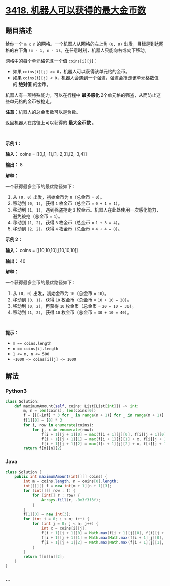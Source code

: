 # [3418. 机器人可以获得的最大金币数](https://leetcode.cn/problems/maximum-amount-of-money-robot-can-earn)

## 题目描述

<!-- 这里写题目描述 -->

<p>给你一个 <code>m x n</code> 的网格。一个机器人从网格的左上角 <code>(0, 0)</code> 出发，目标是到达网格的右下角 <code>(m - 1, n - 1)</code>。在任意时刻，机器人只能向右或向下移动。</p>

<p>网格中的每个单元格包含一个值 <code>coins[i][j]</code>：</p>

<ul>
	<li>如果 <code>coins[i][j] &gt;= 0</code>，机器人可以获得该单元格的金币。</li>
	<li>如果 <code>coins[i][j] &lt; 0</code>，机器人会遇到一个强盗，强盗会抢走该单元格数值的&nbsp;<strong>绝对值</strong> 的金币。</li>
</ul>

<p>机器人有一项特殊能力，可以在行程中&nbsp;<strong>最多感化&nbsp;</strong>2个单元格的强盗，从而防止这些单元格的金币被抢走。</p>

<p><strong>注意：</strong>机器人的总金币数可以是负数。</p>

<p>返回机器人在路径上可以获得的&nbsp;<strong>最大金币数&nbsp;</strong>。</p>

<p>&nbsp;</p>

<p><strong class="example">示例 1：</strong></p>

<div class="example-block">
<p><strong>输入：</strong> <span class="example-io">coins = [[0,1,-1],[1,-2,3],[2,-3,4]]</span></p>

<p><strong>输出：</strong> <span class="example-io">8</span></p>

<p><strong>解释：</strong></p>

<p>一个获得最多金币的最优路径如下：</p>

<ol>
	<li>从 <code>(0, 0)</code> 出发，初始金币为 <code>0</code>（总金币 = <code>0</code>）。</li>
	<li>移动到 <code>(0, 1)</code>，获得 <code>1</code> 枚金币（总金币 = <code>0 + 1 = 1</code>）。</li>
	<li>移动到 <code>(1, 1)</code>，遇到强盗抢走 <code>2</code> 枚金币。机器人在此处使用一次感化能力，避免被抢（总金币 = <code>1</code>）。</li>
	<li>移动到 <code>(1, 2)</code>，获得 <code>3</code> 枚金币（总金币 = <code>1 + 3 = 4</code>）。</li>
	<li>移动到 <code>(2, 2)</code>，获得 <code>4</code> 枚金币（总金币 = <code>4 + 4 = 8</code>）。</li>
</ol>
</div>

<p><strong class="example">示例 2：</strong></p>

<div class="example-block">
<p><strong>输入：</strong> <span class="example-io">coins = [[10,10,10],[10,10,10]]</span></p>

<p><strong>输出：</strong> <span class="example-io">40</span></p>

<p><strong>解释：</strong></p>

<p>一个获得最多金币的最优路径如下：</p>

<ol>
	<li>从 <code>(0, 0)</code> 出发，初始金币为 <code>10</code>（总金币 = <code>10</code>）。</li>
	<li>移动到 <code>(0, 1)</code>，获得 <code>10</code> 枚金币（总金币 = <code>10 + 10 = 20</code>）。</li>
	<li>移动到 <code>(0, 2)</code>，再获得 <code>10</code> 枚金币（总金币 = <code>20 + 10 = 30</code>）。</li>
	<li>移动到 <code>(1, 2)</code>，获得 <code>10</code> 枚金币（总金币 = <code>30 + 10 = 40</code>）。</li>
</ol>
</div>

<p>&nbsp;</p>

<p><strong>提示：</strong></p>

<ul>
	<li><code>m == coins.length</code></li>
	<li><code>n == coins[i].length</code></li>
	<li><code>1 &lt;= m, n &lt;= 500</code></li>
	<li><code>-1000 &lt;= coins[i][j] &lt;= 1000</code></li>
</ul>


## 解法

<!-- 这里可写通用的实现逻辑 -->

<!-- tabs:start -->

### **Python3**

<!-- 这里可写当前语言的特殊实现逻辑 -->

```python
class Solution:
    def maximumAmount(self, coins: List[List[int]]) -> int:
        m, n = len(coins), len(coins[0])
        f = [[[-inf] * 3 for _ in range(n + 1)] for _ in range(m + 1)]
        f[1][0] = [0] * 3
        for i, row in enumerate(coins):
            for j, x in enumerate(row):
                f[i + 1][j + 1][0] = max(f[i + 1][j][0], f[i][j + 1][0]) + x
                f[i + 1][j + 1][1] = max(f[i + 1][j][1] + x, f[i][j + 1][1] + x, f[i + 1][j][0], f[i][j + 1][0])
                f[i + 1][j + 1][2] = max(f[i + 1][j][2] + x, f[i][j + 1][2] + x, f[i + 1][j][1], f[i][j + 1][1])
        return f[m][n][2]
```

### **Java**

<!-- 这里可写当前语言的特殊实现逻辑 -->

```java
class Solution {
    public int maximumAmount(int[][] coins) {
        int m = coins.length, n = coins[0].length;
        int[][][] f = new int[m + 1][n + 1][3];
        for (int[][] row : f) {
            for (int[] r : row) {
                Arrays.fill(r, -0x3f3f3f);
            }
        }
        f[1][0] = new int[3];
        for (int i = 0; i < m; i++) {
            for (int j = 0; j < n; j++) {
                int x = coins[i][j];
                f[i + 1][j + 1][0] = Math.max(f[i + 1][j][0], f[i][j + 1][0]) + x;
                f[i + 1][j + 1][1] = Math.max(Math.max(f[i + 1][j][0], f[i][j + 1][0]), Math.max(f[i + 1][j][1], f[i][j + 1][1]) + x);
                f[i + 1][j + 1][2] = Math.max(Math.max(f[i + 1][j][1], f[i][j + 1][1]), Math.max(f[i + 1][j][2], f[i][j + 1][2]) + x);
            }
        }
        return f[m][n][2];
    }
}
```

### **...**

```

```

<!-- tabs:end -->
